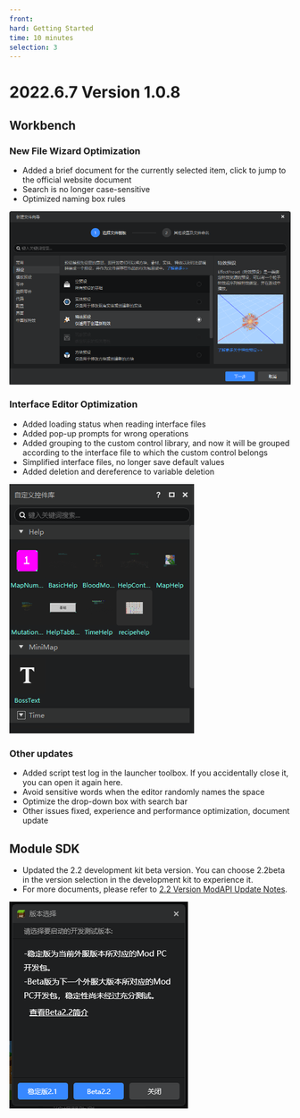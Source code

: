 ```yaml
--- 
front: 
hard: Getting Started 
time: 10 minutes 
selection: 3 
--- 
```


# 2022.6.7 Version 1.0.8 

## Workbench 

### New File Wizard Optimization 

- Added a brief document for the currently selected item, click to jump to the official website document 
- Search is no longer case-sensitive 
- Optimized naming box rules 

![New File Wizard](./images/xjwjxd.png) 

### Interface Editor Optimization 

- Added loading status when reading interface files 
- Added pop-up prompts for wrong operations 
- Added grouping to the custom control library, and now it will be grouped according to the interface file to which the custom control belongs 
- Simplified interface files, no longer save default values 
- Added deletion and dereference to variable deletion 

![Custom Control Library](./images/zdykjk.png) 

### Other updates 

- Added script test log in the launcher toolbox. If you accidentally close it, you can open it again here. 
- Avoid sensitive words when the editor randomly names the space 
- Optimize the drop-down box with search bar 
- Other issues fixed, experience and performance optimization, document update 

## Module SDK 

- Updated the 2.2 development kit beta version. You can choose 2.2beta in the version selection in the development kit to experience it. 
- For more documents, please refer to <a href="../../../mcdocs/1-ModAPI/Update Information/2.2.html">2.2 Version ModAPI Update Notes</a>. 

![Development Kit Version Selection](./images/kfbbbxz.png)
